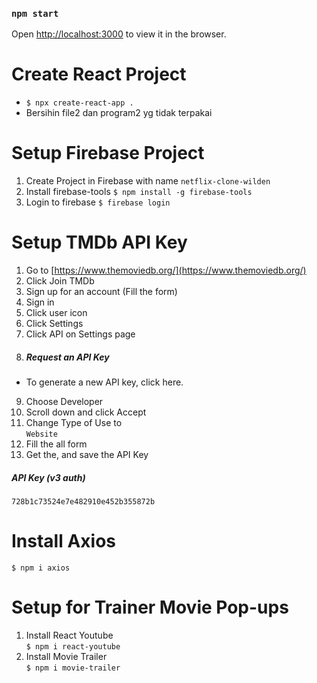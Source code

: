 ### `npm start`

Open [http://localhost:3000](http://localhost:3000) to view it in the browser.

# Create React Project

- `$ npx create-react-app .`
- Bersihin file2 dan program2 yg tidak terpakai

# Setup Firebase Project

1. Create Project in Firebase with name `netflix-clone-wilden`
2. Install firebase-tools `$ npm install -g firebase-tools`
3. Login to firebase `$ firebase login`

# Setup TMDb API Key

1. Go to [https://www.themoviedb.org/](https://www.themoviedb.org/)
2. Click Join TMDb
3. Sign up for an account (Fill the form)
4. Sign in
5. Click user icon
6. Click Settings
7. Click API on Settings page
8. ##### Request an API Key

- To generate a new API key, click here.

9. Choose Developer
10. Scroll down and click Accept
11. Change Type of Use to<br/>
    `Website`
12. Fill the all form
13. Get the, and save the API Key

##### API Key (v3 auth)

`728b1c73524e7e482910e452b355872b`

# Install Axios

`$ npm i axios`

# Setup for Trainer Movie Pop-ups

1. Install React Youtube<br/>
   `$ npm i react-youtube`
1. Install Movie Trailer<br/>
   `$ npm i movie-trailer`
